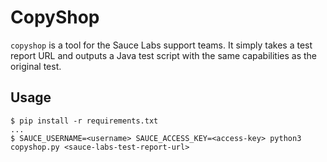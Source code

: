 CopyShop
=========

`copyshop` is a tool for the Sauce Labs support teams.
It simply takes a test report URL and outputs a Java test script with the same capabilities as the original test.

Usage
-----

```
$ pip install -r requirements.txt
...
$ SAUCE_USERNAME=<username> SAUCE_ACCESS_KEY=<access-key> python3 copyshop.py <sauce-labs-test-report-url>
```
